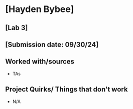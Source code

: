 # [Hayden Bybee]
## [Lab 3]
## [Submission date: 09/30/24]
## Worked with/sources 
* TAs
## Project Quirks/ Things that don't work
* N/A